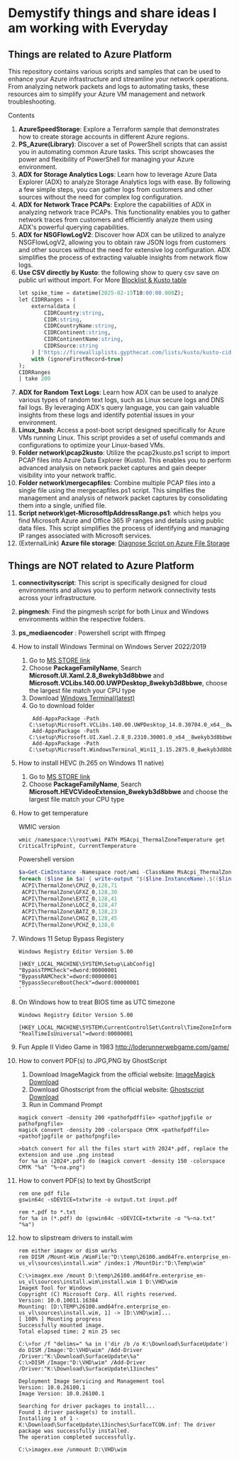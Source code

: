 # Demystify things and share ideas I am working with Everyday

## Things are related to Azure Platform 

This repository contains various scripts and samples that can be used to enhance your Azure infrastructure and streamline your network operations. From analyzing network packets and logs to automating tasks, these resources aim to simplify your Azure VM management and network troubleshooting.

Contents

1. **AzureSpeedStorage**: Explore a Terraform sample that demonstrates how to create storage accounts in different Azure regions.
1. **PS_Azure(Library)**: Discover a set of PowerShell scripts that can assist you in automating common Azure tasks. This script showcases the power and flexibility of PowerShell for managing your Azure environment.
1. **ADX for Storage Analytics Logs**: Learn how to leverage Azure Data Explorer (ADX) to analyze Storage Analytics logs with ease. By following a few simple steps, you can gather logs from customers and other sources without the need for complex log configuration.
1. **ADX for Network Trace PCAPs**: Explore the capabilities of ADX in analyzing network trace PCAPs. This functionality enables you to gather network traces from customers and efficiently analyze them using ADX's powerful querying capabilities.
1. **ADX for NSGFlowLogV2**: Discover how ADX can be utilized to analyze NSGFlowLogV2, allowing you to obtain raw JSON logs from customers and other sources without the need for extensive log configuration. ADX simplifies the process of extracting valuable insights from network flow logs.
1. **Use CSV directly by Kusto**: the following show to query csv save on public url without import.  For More [Blocklist & Kusto table](https://firewalliplists.gypthecat.com/kusto-tables/)
   ```sql
   let spike_time = datetime(2025-02-15T10:00:00.000Z);
   let CIDRRanges = (
       externaldata (
           CIDRCountry:string,
           CIDR:string,
           CIDRCountryName:string,
           CIDRContinent:string,
           CIDRContinentName:string,
           CIDRSource:string
       ) ['https://firewalliplists.gypthecat.com/lists/kusto/kusto-cidr-countries.csv.zip']
       with (ignoreFirstRecord=true)
   );
   CIDRRanges
   | take 200
   ```
1. **ADX for Random Text Logs**: Learn how ADX can be used to analyze various types of random text logs, such as Linux secure logs and DNS fail logs. By leveraging ADX's query language, you can gain valuable insights from these logs and identify potential issues in your environment.
1. **Linux_bash**: Access a post-boot script designed specifically for Azure VMs running Linux. This script provides a set of useful commands and configurations to optimize your Linux-based VMs.
1. **Folder network\pcap2kusto**: Utilize the pcap2kusto.ps1 script to import PCAP files into Azure Data Explorer (Kusto). This enables you to perform advanced analysis on network packet captures and gain deeper visibility into your network traffic.
1. **Folder network\mergecapfiles**: Combine multiple PCAP files into a single file using the mergecapfiles.ps1 script. This simplifies the management and analysis of network packet captures by consolidating them into a single, unified file.
1. **Script network\get-MicrosoftIpAddressRange.ps1**: which helps you find Microsoft Azure and Office 365 IP ranges and details using public data files. This script simplifies the process of identifying and managing IP ranges associated with Microsoft services.
1. (ExternalLink) **Azure file storage**: [Diagnose Script on Azure File Storage](https://github.com/Azure-Samples/azure-files-samples/tree/master/AzFileDiagnostics)


## Things are NOT related to Azure Platform 

1. **connectivityscript**: This script is specifically designed for cloud environments and allows you to perform network connectivity tests across your infrastructure.
1. **pingmesh**: Find the pingmesh script for both Linux and Windows environments within the respective folders. 
1. **ps_mediaencoder** : Powershell script with ffmpeg 
1. How to install Windows Terminal on Windows Server 2022/2019
   1. Go to [MS STORE link](https://store.rg-adguard.net/)
   2. Choose **PackageFamilyName**, Search **Microsoft.UI.Xaml.2.8_8wekyb3d8bbwe** and **Microsoft.VCLibs.140.00.UWPDesktop_8wekyb3d8bbwe**, choose the largest file match your CPU type
   3. Download [Windows Terminal(latest)](https://github.com/microsoft/terminal/releases?WT.mc_id=modinfra-26926-thmaure)
   4. Go to download folder 
      ```
       Add-AppxPackage -Path C:\setup\Microsoft.VCLibs.140.00.UWPDesktop_14.0.30704.0_x64__8wekyb3d8bbwe.appx
       Add-AppxPackage -Path C:\setup\Microsoft.UI.Xaml.2.8_8.2310.30001.0_x64__8wekyb3d8bbwe.appx
       Add-AppxPackage -Path C:\setup\Microsoft.WindowsTerminal_Win11_1.15.2875.0_8wekyb3d8bbwe.msixbundle
      ```
1. How to install HEVC (h.265 on Windows 11 native)
   1. Go to [MS STORE link](https://store.rg-adguard.net/)
   2. Choose **PackageFamilyName**, Search **Microsoft.HEVCVideoExtension_8wekyb3d8bbwe** and choose the largest file match your CPU type
1. How to get temperature
   
   WMIC version
   ```dos
   wmic /namespace:\\root\wmi PATH MSAcpi_ThermalZoneTemperature get CriticalTripPoint, CurrentTemperature
   ```

   Powershell version
   ```powershell
   $a=Get-CimInstance -Namespace root/wmi -ClassName MsAcpi_ThermalZoneTemperature | select CriticalTripPoint, CurrentTemperature , InstanceName
   foreach ($line in $a) { write-output "$($line.InstanceName),$(($line.CriticalTripPoint-2732)/10),$(($line.CurrentTemperature-2732)/10)"}
    ACPI\ThermalZone\CPUZ_0,128,71
    ACPI\ThermalZone\GFXZ_0,128,30
    ACPI\ThermalZone\EXTZ_0,128,41
    ACPI\ThermalZone\LOCZ_0,128,47
    ACPI\ThermalZone\BATZ_0,128,23
    ACPI\ThermalZone\CHGZ_0,128,45
    ACPI\ThermalZone\PCHZ_0,128,0
   ```
1. Windows 11 Setup Bypass Registery
   ```
   Windows Registry Editor Version 5.00

   [HKEY_LOCAL_MACHINE\SYSTEM\Setup\LabConfig]
   "BypassTPMCheck"=dword:00000001
   "BypassRAMCheck"=dword:00000001
   "BypassSecureBootCheck"=dword:00000001
   '``
1. On Windows how to treat BIOS time as UTC timezone
   ```
   Windows Registry Editor Version 5.00

   [HKEY_LOCAL_MACHINE\SYSTEM\CurrentControlSet\Control\TimeZoneInformation]
   "RealTimeIsUniversal"=dword:00000001
   ```
1. Fun Apple II Video Game in 1983
   http://loderunnerwebgame.com/game/

1. How to convert PDF(s) to JPG,PNG by GhostScript
   1. Download ImageMagick from the official website: [ImageMagick Download](https://imagemagick.org/script/download.php)
   2. Download Ghostscript from the official website: [Ghostscript Download](https://www.ghostscript.com/releases/gsdnld.html)
   3. Run in Command Prompt
   ```
   magick convert -density 200 <pathofpdffile> <pathofjpgfile or pathofpngfile>
   magick convert -density 200 -colorspace CMYK <pathofpdffile> <pathofjpgfile or pathofpngfile>

   >batch convert for all the files start with 2024*.pdf, replace the extension and use .png instead
   for %a in (2024*.pdf) do (magick convert -density 150 -colorspace CMYK "%a" "%~na.png")
   ```

1. How to convert PDF(s) to text by GhostScript
   ```
   rem one pdf file
   gswin64c -sDEVICE=txtwrite -o output.txt input.pdf

   rem *.pdf to *.txt 
   for %a in (*.pdf) do (gswin64c -sDEVICE=txtwrite -o "%~na.txt" "%a")
   ```

1. how to slipstream drivers to install.wim
   ```
   rem either imagex or dism works
   rem DISM /Mount-Wim /WimFile:"D:\temp\26100.amd64fre.enterprise_en-us_vl\sources\install.wim" /index:1 /MountDir:"D:\Temp\wim"
   
   C:\>imagex.exe /mount D:\temp\26100.amd64fre.enterprise_en-us_vl\sources\install.wim\install.wim 1 D:\VHD\wim
   ImageX Tool for Windows
   Copyright (C) Microsoft Corp. All rights reserved.
   Version: 10.0.10011.16384
   Mounting: [D:\TEMP\26100.amd64fre.enterprise_en-us_vl\sources\install.wim, 1] -> [D:\VHD\wim]...
   [ 100% ] Mounting progress
   Successfully mounted image.
   Total elapsed time: 2 min 25 sec
   
   C:\>for /f "delims=" %a in ('dir /b /o K:\Download\SurfaceUpdate') do DISM /Image:"D:\VHD\wim" /Add-Driver /Driver:"K:\Download\SurfaceUpdate\%a"
   C:\>DISM /Image:"D:\VHD\wim" /Add-Driver /Driver:"K:\Download\SurfaceUpdate\13inches"

   Deployment Image Servicing and Management tool
   Version: 10.0.26100.1
   Image Version: 10.0.26100.1
   
   Searching for driver packages to install...
   Found 1 driver package(s) to install.
   Installing 1 of 1 - K:\Download\SurfaceUpdate\13inches\SurfaceTCON.inf: The driver package was successfully installed.
   The operation completed successfully.

   C:\>imagex.exe /unmount D:\VHD\wim
   ```
   





